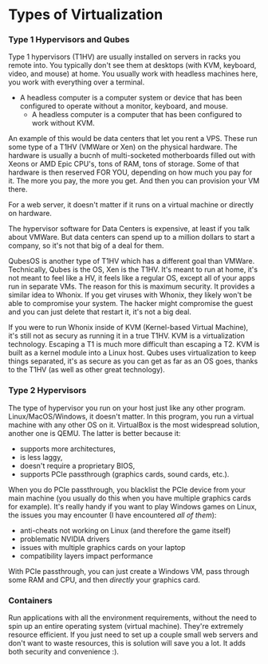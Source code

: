 # Types of Virtualization

### Type 1 Hypervisors and Qubes

Type 1 hypervisors (T1HV) are usually installed on servers in racks you remote
into. You typically don't see them at desktops (with KVM, keyboard, video, and
mouse) at home. You usually work with headless machines here, you work with
everything over a terminal.

- A headless computer is a computer system or device that has been configured
to operate without a monitor, keyboard, and mouse.
    - A headless computer is a computer that has been configured to work
    without KVM.

An example of this would be data centers that let you rent a VPS. These run
some type of a T1HV (VMWare or Xen) on the physical hardware. The hardware is
usually a bucnh of multi-socketed motherboards filled out with Xeons or AMD
Epic CPU's, tons of RAM, tons of storage. Some of that hardware is then
reserved FOR YOU, depending on how much you pay for it. The more you pay, the
more you get. And then you can provision your VM there. 

For a web server, it doesn't matter if it runs on a virtual machine or directly
on hardware.

The hypervisor software for Data Centers is expensive, at least if you talk
about VMWare. But data centers can spend up to a million dollars to start a
company, so it's not that big of a deal for them.

QubesOS is another type of T1HV which has a different goal than VMWare.
Technically, Qubes is the OS, Xen is the T1HV. It's meant to run at home, it's
not meant to feel like a HV, it feels like a regular OS, except all of your
apps run in separate VMs. The reason for this is maximum security. It provides
a similar idea to Whonix. If you get viruses with Whonix, they likely won't
be able to compromise your system. The hacker might compromise the guest and
you can just delete that restart it, it's not a big deal.

If you were to run Whonix inside of KVM (Kernel-based Virtual Machine), it's
still not as secury as running it in a true T1HV. KVM is a virtualization
technology. Escaping a T1 is much more difficult than escaping a T2. KVM is
built as a kernel module into a Linux host. Qubes uses virtualization to keep
things separated, it's as secure as you can get as far as an OS goes, thanks to
the T1HV (as well as other great technology).

### Type 2 Hypervisors

The type of hypervisor you run on your host just like any other program.
Linux/MacOS/Windows, it doesn't matter. In this program, you run a virtual
machine with any other OS on it. VirtualBox is the most widespread solution,
another one is QEMU. The latter is better because it:

- supports more architectures, 
- is less laggy, 
- doesn't require a proprietary BIOS, 
- supports PCIe passthrough (graphics cards, sound cards, etc.).

When you do PCIe passthrough, you blacklist the PCIe device from your main
machine (you usually do this when you have multiple graphics cards for
example). It's really handy if you want to play Windows games on Linux, the
issues you may encounter (I have encountered *all of them*):

- anti-cheats not working on Linux (and therefore the game itself)
- problematic NVIDIA drivers
- issues with multiple graphics cards on your laptop
- compatibility layers impact performance

With PCIe passthrough, you can just create a Windows VM, pass through some RAM
and CPU, and then *directly* your graphics card.

### Containers

Run applications with all the environment requirements, without the need to
spin up an entire operating system (virtual machine). They're extremely
resource efficient. If you just need to set up a couple small web servers and
don't want to waste resources, this is solution will save you a lot. It adds
both security and convenience :).
